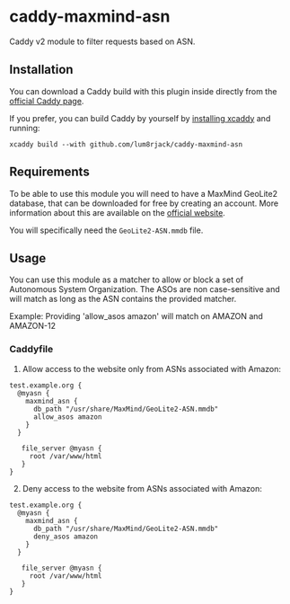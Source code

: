 # caddy-maxmind-asn
Caddy v2 module to filter requests based on ASN.

## Installation

You can download a Caddy build with this plugin inside directly from the [official Caddy page](https://caddyserver.com/download).

If you prefer, you can build Caddy by yourself by [installing xcaddy](https://github.com/caddyserver/xcaddy) and running:
```
xcaddy build --with github.com/lum8rjack/caddy-maxmind-asn
```

## Requirements 

To be able to use this module you will need to have a MaxMind GeoLite2 database, that can be downloaded for free
by creating an account. More information about this are available on the
[official website](https://dev.maxmind.com/geoip/geoip2/geolite2/).

You will specifically need the `GeoLite2-ASN.mmdb` file.

## Usage

You can use this module as a matcher to allow or block a set of Autonomous System Organization. The ASOs are non case-sensitive and will match as long as the ASN contains the provided matcher.

Example: Providing 'allow_asos amazon' will match on AMAZON and AMAZON-12


### Caddyfile

1. Allow access to the website only from ASNs associated with Amazon:
```
test.example.org {
  @myasn {
    maxmind_asn {
      db_path "/usr/share/MaxMind/GeoLite2-ASN.mmdb"
      allow_asos amazon
    }
  }

   file_server @myasn {
     root /var/www/html
   }
}

```

2. Deny access to the website from ASNs associated with Amazon:
```
test.example.org {
  @myasn {
    maxmind_asn {
      db_path "/usr/share/MaxMind/GeoLite2-ASN.mmdb"
      deny_asos amazon
    }
  }

   file_server @myasn {
     root /var/www/html
   }
}

```
